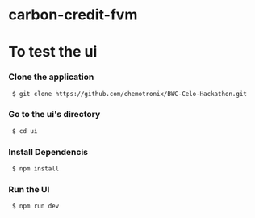 # carbon-credit-fvm

# To test the ui

### Clone the application

```sh
 $ git clone https://github.com/chemotronix/BWC-Celo-Hackathon.git
```
### Go to the ui's directory 
```sh
 $ cd ui
```

### Install Dependencis 

```sh
 $ npm install
```

### Run the UI 

```sh
 $ npm run dev
```
